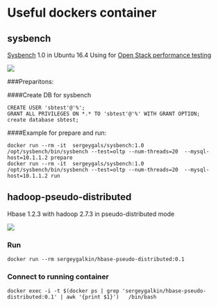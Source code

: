 # Useful dockers container
## sysbench 
[Sysbench](https://github.com/akopytov/sysbench) 1.0 in Ubuntu 16.4
Using for [Open Stack performance testing](http://docs.openstack.org/developer/performance-docs)

[![](https://images.microbadger.com/badges/image/sergeygals/sysbench.svg)](https://microbadger.com/images/sergeygals/sysbench "Get your own image badge on microbadger.com")

###Preparitons:

####Create DB for sysbench
```
CREATE USER 'sbtest'@'%';
GRANT ALL PRIVILEGES ON *.* TO 'sbtest'@'%' WITH GRANT OPTION;
create database sbtest;
```

####Example for prepare and run:
```
docker run --rm -it  sergeygals/sysbench:1.0 /opt/sysbench/bin/sysbench --test=oltp --num-threads=20  --mysql-host=10.1.1.2 prepare
docker run --rm -it  sergeygals/sysbench:1.0 /opt/sysbench/bin/sysbench --test=oltp --num-threads=20  --mysql-host=10.1.1.2 run
```

## hadoop-pseudo-distributed
Hbase 1.2.3 with hadoop 2.7.3 in pseudo-distributed mode

[![](https://images.microbadger.com/badges/image/sergeygals/hadoop-pseudo-distributed.svg)](https://microbadger.com/images/sergeygals/hadoop-pseudo-distributed "Get your own image badge on microbadger.com")

### Run
```
docker run --rm sergeygalkin/hbase-pseudo-distributed:0.1
```

### Connect to running container
```
docker exec -i -t $(docker ps | grep 'sergeygalkin/hbase-pseudo-distributed:0.1' | awk '{print $1}')   /bin/bash
```
